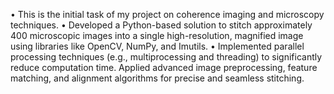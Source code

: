 •	This is the initial task of my project on coherence imaging and microscopy techniques.
•	Developed a Python-based solution to stitch approximately 400 microscopic images into a single high-resolution, magnified image using libraries like OpenCV, NumPy, and Imutils.
•	Implemented parallel processing techniques (e.g., multiprocessing and threading) to significantly reduce computation time. Applied advanced image preprocessing, feature matching, and alignment algorithms for precise and seamless stitching.

